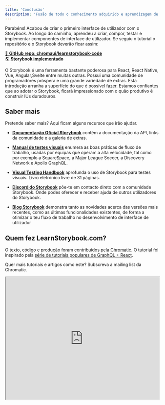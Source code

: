 ```yaml
---
title: 'Conclusão'
description: 'Fusão de todo o conhecimento adquirido e aprendizagem de técnicas extra de Storybook'
---
```


Parabéns! Acabou de criar o primeiro interface de utilizador com o Storybook. Ao longo do caminho, aprendeu a criar, compor, testar e implementar componentes de interface de utilizador. Se seguiu o tutorial o repositório e o Storybook deverão ficar assim:

[📕 **GitHub repo: chromaui/learnstorybook-code**](https://github.com/chromaui/learnstorybook-code)
<br/>
[🌎 **Storybook implementado**](https://clever-banach-415c03.netlify.app/)

O Storybook é uma ferramenta bastante poderosa para React, React Native, Vue, Angular,Svelte entre muitas outras.
Possui uma comunidade de programadores próspera e uma grande variedade de extras. Esta introdução arranha a superfície do que é possível fazer. Estamos confiantes que ao adotar o Storybook, ficará impressionado com o quão produtivo é construir IUs duradouros.

## Saber mais

Pretende saber mais? Aqui ficam alguns recursos que irão ajudar.

- [**Documentação Oficial Storybook**](https://storybook.js.org/docs/react/get-started/introduction) contém a documentação da API, links da comunidade e a galeria de extras.

- [**Manual de testes visuais**](https://www.chromatic.com/blog/the-delightful-storybook-workflow)
  enumera as boas práticas de fluxo de trabalho, usadas por equipas que operam a alta velocidade, tal como por exemplo a SquareSpace, a Major League Soccer, a Discovery Network e Apollo GraphQL.

- [**Visual Testing Handbook**](https://www.learnstorybook.com/visual-testing-handbook/) aprofunda o uso de Storybook para testes visuais. Livro eletrónico livre de 31 páginas.

- [**Discord do Storybook**](https://discord.gg/UUt2PJb) põe-te em contacto direto com a comunidade Storybook. Onde podes oferecer e receber ajuda de outros utilizadores do Storybook.

- [**Blog Storybook**](https://medium.com/storybookjs) demonstra tanto as novidades acerca das versões mais recentes, como as últimas funcionalidades existentes, de forma a otimizar o teu fluxo de trabalho no desenvolvimento de interface de utilizador

## Quem fez LearnStorybook.com?

O texto, código e produção foram contribuídos pela [Chromatic](https://www.chromatic.com/). O tutorial foi inspirado pela [série de tutoriais populares de GraphQL + React](https://www.chromatic.com/blog/graphql-react-tutorial-part-1-6).

Quer mais tutoriais e artigos como este? Subscreva a mailing list da Chromatic.

<iframe style="height:400px;width:100%;max-width:800px;margin:0px auto;" src="https://upscri.be/d42fc0?as_embed"></iframe>
